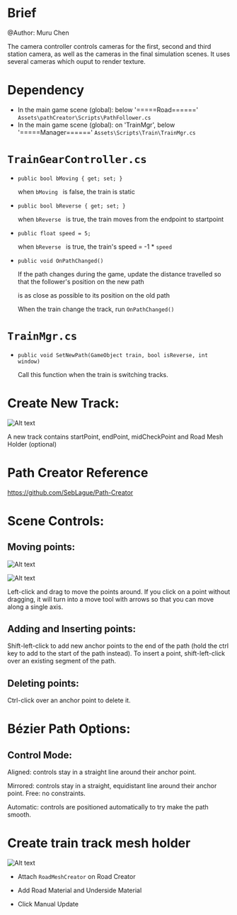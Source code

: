 # Brief
@Author: Muru Chen

The camera controller controls cameras for the first, second and third station camera, as well as the cameras in the final simulation scenes. It uses several cameras which ouput to render texture.

# Dependency
- In the main game scene (global): below '=====Road======' `Assets\pathCreator\Scripts\PathFollower.cs`
- In the main game scene (global): on 'TrainMgr', below '=====Manager======' `Assets\Scripts\Train\TrainMgr.cs`

# `TrainGearController.cs`

-   `public bool bMoving { get; set; }`

    when `bMoving ` is false, the train is static

-   `public bool bReverse { get; set; } `

    when `bReverse ` is true, the train moves from the endpoint to startpoint

-   `public float speed = 5;`

    when `bReverse ` is true, the train's speed = -1 * `speed `

-   `public void OnPathChanged() `

    If the path changes during the game, update the distance travelled so that the follower's position on the new path
    
    is as close as possible to its position on the old path

    When the train change the track, run `OnPathChanged() `


# `TrainMgr.cs`

-   `public void SetNewPath(GameObject train, bool isReverse, int window)`

    Call this function when the train is switching tracks.

# Create New Track:
![Alt text](https://user-images.githubusercontent.com/49530505/163629604-67efb9c1-d059-411e-8baf-b946ae81d10b.png "track")

A new track contains startPoint, endPoint, midCheckPoint and Road Mesh Holder (optional)

# Path Creator Reference

https://github.com/SebLague/Path-Creator

# Scene Controls:
## Moving points:
![Alt text](https://user-images.githubusercontent.com/49530505/164095069-00d158da-e8c4-417d-b308-ee6a62ddf69a.png "move points")

![Alt text](https://user-images.githubusercontent.com/49530505/164096375-4c9d3ac2-2876-42f1-9624-da618d6f9bf0.png "move points")

Left-click and drag to move the points around. If you click on a point without
dragging, it will turn into a move tool with arrows so that you can move along a
single axis.

## Adding and Inserting points:
Shift-left-click to add new anchor points to the end of the path (hold the ​ctrl ​key
to add to the start of the path instead). To insert a point, shift-left-click over an
existing segment of the path.

## Deleting points:
Ctrl-click over an anchor point to delete it.

# Bézier Path Options:
## Control Mode:
Aligned:​ controls stay in a straight line around their anchor point.

Mirrored:​ controls stay in a straight, equidistant line around their anchor point.
Free:​ no constraints.

Automatic:​ controls are positioned automatically to try make the path smooth.

# Create train track mesh holder
![Alt text](https://user-images.githubusercontent.com/49530505/164102493-ca4b709a-9e5c-4195-a138-6462e9667d60.png "move points")

- Attach `RoadMeshCreator` on Road Creator

- Add Road Material and Underside Material

- Click Manual Update